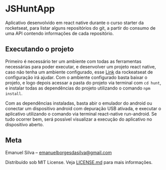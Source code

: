 # JSHuntApp
Aplicativo desenvolvido em react native durante o curso starter da rocketseat, para listar alguns repositórios do git, a partir do consumo de uma API contendo informações de cada repositório.

## Executando o projeto

Primeiro é necessário ter um ambiente com todas as ferramentas necessárias para poder executar, e desenvolver um projeto react native, caso não tenha um ambiente configurado, esse [Link](https://docs.rocketseat.dev/ambiente-react-native/introducao) da rockeatseat de configuração irá ajudar. Com o ambiente configurado basta baixar o projeto, e logo depois acessar a pasta do projeto via terminal com `cd hunt`, e instalar todas as dependências do projeto utilizando o comando `npm install`.

Com as dependências instaladas, basta abir o emulador do android ou conectar um dispositivo android com depuração USB ativada, e executar o aplicativo utilizando o comando via terminal react-native run-android. Se tudo ocorrer bem, será possível visualizar a execução do aplicativo no dispositivo aberto.



## Meta
Emanuel Silva – emanuelborgesdasilva@gmail.com

Distribuído sob MIT License. Veja [LICENSE.md](LICENSE) para mais informações.

